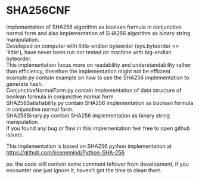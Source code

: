 # SHA256CNF
Implementation of SHA256 algorithm as boolean formula in conjunctive normal form and also implementation of SHA256 algorithm as binary string manipulation.  
Developed on computer with little-endian byteorder (sys.byteorder == 'little'), have never been run nor tested on machine with big-endian byteorder.  
This implementation focus more on readability and understandability rather than efficiency, therefore the implementation might not be efficient.  
example.py contain example on how to use the SHA256 implementation to generate hash.  
ConjunctiveNormalForm.py contain implementation of data structure of boolean formula in conjunctive normal form.  
SHA256Satisfiability.py contain SHA256 implementation as boolean formula in conjunctive normal form.  
SHA256Binary.py contain SHA256 implementation as binary string manipulation.  
If you found any bug or flaw in this implementation feel free to open github issues.  
  
This implementation is based on SHA256 python implementation at https://github.com/keanemind/Python-SHA-256.  

ps: the code still contain some comment leftover from development, if you encounter one just ignore it, haven't got the time to clean them.
